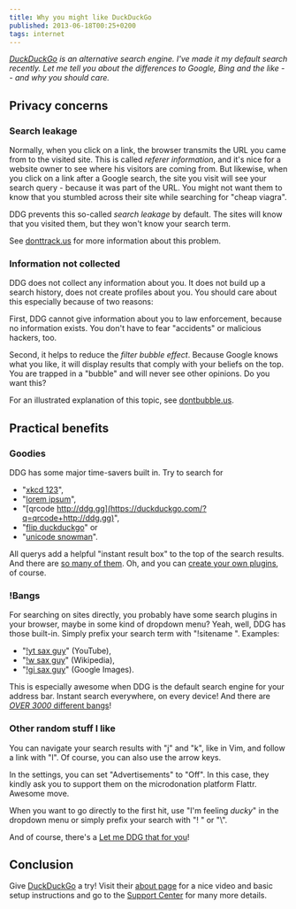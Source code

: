 ```yaml
---
title: Why you might like DuckDuckGo
published: 2013-06-18T00:25+0200
tags: internet
---
```


*[DuckDuckGo](https://duckduckgo.com) is an alternative search engine. I've made it my default search recently. Let me tell you about the differences to Google, Bing and the like -- and why you should care.*

## Privacy concerns

### Search leakage

Normally, when you click on a link, the browser transmits the URL you came from to the visited site. This is called *referer information*, and it's nice for a website owner to see where his visitors are coming from. But likewise, when you click on a link after a Google search, the site you visit will see your search query - because it was part of the URL. You might not want them to know that you stumbled across their site while searching for "cheap viagra".

DDG prevents this so-called *search leakage* by default. The sites will know that you visited them, but they won't know your search term.

See [donttrack.us](http://donttrack.us/) for more information about this problem.

### Information not collected

DDG does not collect any information about you. It does not build up a search history, does not create profiles about you. You should care about this especially because of two reasons:

First, DDG cannot give information about you to law enforcement, because no information exists. You don't have to fear "accidents" or malicious hackers, too.

Second, it helps to reduce the *filter bubble effect*. Because Google knows what you like, it will display results that comply with your beliefs on the top. You are trapped in a "bubble" and will never see other opinions. Do you want this?

For an illustrated explanation of this topic, see [dontbubble.us](http://dontbubble.us/).

## Practical benefits

### Goodies

DDG has some major time-savers built in. Try to search for

- "[xkcd 123](https://duckduckgo.com/?q=xkcd+123)",
- "[lorem ipsum](https://duckduckgo.com/?q=lorem+ipsum)",
- "[qrcode http://ddg.gg](https://duckduckgo.com/?q=qrcode+http://ddg.gg)",
- "[flip duckduckgo](https://duckduckgo.com/?q=flip+duckduckgo)" or
- "[unicode snowman](https://duckduckgo.com/?q=unicode+snowman)".

All querys add a helpful "instant result box" to the top of the search results. And there are [so many of them](https://duckduckgo.com/goodies). Oh, and you can [create your own plugins](http://duckduckhack.com/), of course.

### !Bangs

For searching on sites directly, you probably have some search plugins in your browser, maybe in some kind of dropdown menu? Yeah, well, DDG has those built-in. Simply prefix your search term with "!sitename ". Examples:

- "[!yt sax guy](https://duckduckgo.com/?q=!yt+sax+guy)" (YouTube),
- "[!w sax guy](https://duckduckgo.com/?q=!w+sax+guy)" (Wikipedia),
- "[!gi sax guy](https://duckduckgo.com/?q=!gi+sax+guy)" (Google Images).

This is especially awesome when DDG is the default search engine for your address bar. Instant search everywhere, on every device! And there are [*OVER 3000* different bangs](https://duckduckgo.com/bang.html)!

### Other random stuff I like

You can navigate your search results with "j" and "k", like in Vim, and follow a link with "l". Of course, you can also use the arrow keys.

In the settings, you can set "Advertisements" to "Off". In this case, they kindly ask you to support them on the microdonation platform Flattr. Awesome move.

When you want to go directly to the first hit, use "I'm feeling *ducky*" in the dropdown menu or simply prefix your search with "! " or "\\".

And of course, there's a [Let me DDG that for you](http://lmddgtfy.net)!

## Conclusion

Give [DuckDuckGo](https://duckduckgo.com/) a try! Visit their [about page](https://duckduckgo.com/about) for a nice video and basic setup instructions and go to the [Support Center](http://help.duckduckgo.com/) for many more details.
